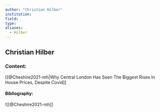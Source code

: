 ```yaml
---
author: "Christian Hilber"
institution:
field:
type:
aliases:
  - Hilber
---
```


## Christian Hilber

### Content:
[[@Cheshire2021-mh|Why Central London Has Seen The Biggest Rises In House Prices, Despite Covid]]

#### Bibliography:

![[@Cheshire2021-mh]]